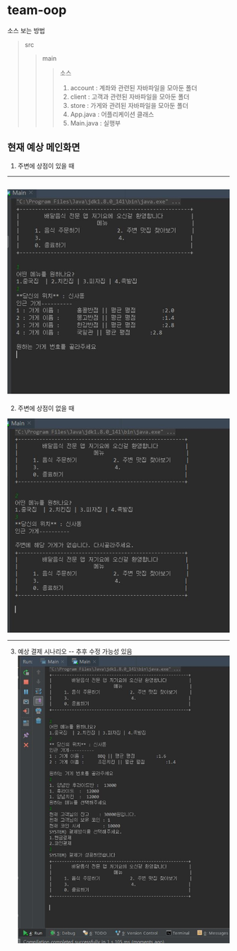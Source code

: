 team-oop
======================

소스 보는 방법
> src
>> main
>>> 소스
>>> 1. account : 계좌와 관련된 자바파일을 모아둔 폴더
>>> 2. client  : 고객과 관련된 자바파일을 모아둔 폴더
>>> 3. store   : 가게와 관려된 자바파일을 모아둔 폴더
>>> 4. App.java   : 어플리케이션 클래스
>>> 5. Main.java  : 실행부

현재 예상 메인화면
--------------------------------------------------
1. 주변에 상점이 있을 때 
--------------------------------------------------
![test](./image/yesStore.JPG)
--------------------------------------------------
2. 주변에 상점이 없을 때

![test](./image/noStore.JPG)

----------------------------------------------------
3. 예상 결제 시나리오 -- 추후 수정 가능성 있음
![test](./image/tradeTest.JPG)
